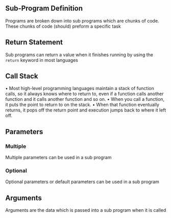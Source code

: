 ## Sub-Program Definition
Programs are broken down into sub programs which are chunks of code.
These chunks of code (should) preform a specific task
## Return Statement
Sub programs can return a value when it finishes running by using the `return` keyword in most languages
## Call Stack
• Most high-level programming languages maintain a stack of function calls, so it always knows where to return to, even if a function calls another function and it calls another function and so on. • When you call a function, it puts the point to return to on the stack. • When that function eventually returns, it pops off the return point and execution jumps back to where it left off.
## Parameters
### Multiple
Multiple parameters can be used in a sub program 
### Optional
Optional parameters or default parameters can be used in a sub program
## Arguments
Arguments are the data which is passed into a sub program when it is called

